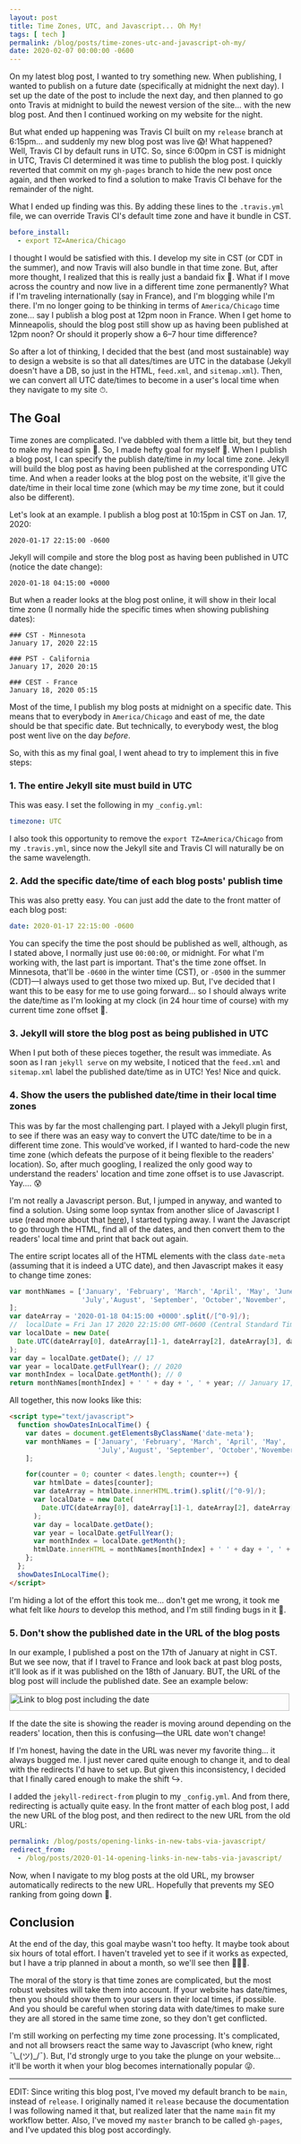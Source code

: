 ```yaml
---
layout: post
title: Time Zones, UTC, and Javascript... Oh My!
tags: [ tech ]
permalink: /blog/posts/time-zones-utc-and-javascript-oh-my/
date: 2020-02-07 00:00:00 -0600
---
```


On my latest blog post, I wanted to try something new. When publishing, I wanted to publish on a future date (specifically at midnight the next day). I set up the date of the post to include the next day, and then planned to go onto Travis at midnight to build the newest version of the site... with the new blog post. And then I continued working on my website for the night.

But what ended up happening was Travis CI built on my `release` branch at 6:15pm... and suddenly my new blog post was live 😱! What happened? Well, Travis CI by default runs in UTC. So, since 6:00pm in CST is midnight in UTC, Travis CI determined it was time to publish the blog post. I quickly reverted that commit on my `gh-pages` branch to hide the new post once again, and then worked to find a solution to make Travis CI behave for the remainder of the night.

What I ended up finding was this. By adding these lines to the `.travis.yml` file, we can override Travis CI's default time zone and have it bundle in CST.

```yml
before_install:
  - export TZ=America/Chicago
```

I thought I would be satisfied with this. I develop my site in CST (or CDT in the summer), and now Travis will also bundle in that time zone. But, after more thought, I realized that this is really just a bandaid fix 🤕. What if I move across the country and now live in a different time zone permanently? What if I'm traveling internationally (say in France), and I'm blogging while I'm there. I'm no longer going to be thinking in terms of `America/Chicago` time zone... say I publish a blog post at 12pm noon in France. When I get home to Minneapolis, should the blog post still show up as having been published at 12pm noon? Or should it properly show a 6–7 hour time difference?

So after a lot of thinking, I decided that the best (and most sustainable) way to design a website is so that all dates/times are UTC in the database (Jekyll doesn't have a DB, so just in the HTML, `feed.xml`, and `sitemap.xml`). Then, we can convert all UTC date/times to become in a user's local time when they navigate to my site ⏱.

## The Goal

Time zones are complicated. I've dabbled with them a little bit, but they tend to make my head spin 💫. So, I made hefty goal for myself 🥴. When I publish a blog post, I can specify the publish date/time in _my_ local time zone. Jekyll will build the blog post as having been published at the corresponding UTC time. And when a reader looks at the blog post on the website, it'll give the date/time in their local time zone (which may be _my_ time zone, but it could also be different).

Let's look at an example. I publish a blog post at 10:15pm in CST on Jan. 17, 2020:
```
2020-01-17 22:15:00 -0600
```

Jekyll will compile and store the blog post as having been published in UTC (notice the date change):
```
2020-01-18 04:15:00 +0000
```

But when a reader looks at the blog post online, it will show in their local time zone (I normally hide the specific times when showing publishing dates):
```
### CST - Minnesota
January 17, 2020 22:15

### PST - California
January 17, 2020 20:15

### CEST - France
January 18, 2020 05:15
```

Most of the time, I publish my blog posts at midnight on a specific date. This means that to everybody in `America/Chicago` and east of me, the date should be that specific date. But technically, to everybody west, the blog post went live on the day _before_.

So, with this as my final goal, I went ahead to try to implement this in five steps:

### 1️. The entire Jekyll site must build in UTC

This was easy. I set the following in my `_config.yml`:
```yml
timezone: UTC
```

I also took this opportunity to remove the `export TZ=America/Chicago` from my `.travis.yml`, since now the Jekyll site and Travis CI will naturally be on the same wavelength.

### 2️. Add the specific date/time of each blog posts' publish time

This was also pretty easy. You can just add the date to the front matter of each blog post:

```yml
date: 2020-01-17 22:15:00 -0600
```

You can specify the time the post should be published as well, although, as I stated above, I normally just use `00:00:00`, or midnight. For what I'm working with, the last part is important. That's the time zone offset. In Minnesota, that'll be `-0600` in the winter time (CST), or `-0500` in the summer (CDT)—I always used to get those two mixed up. But, I've decided that I want this to be easy for me to use going forward... so I should always write the date/time as I'm looking at my clock (in 24 hour time of course) with my current time zone offset 📝.

### 3️. Jekyll will store the blog post as being published in UTC

When I put both of these pieces together, the result was immediate. As soon as I ran `jekyll serve` on my website, I noticed that the `feed.xml` and `sitemap.xml` label the published date/time as in UTC! Yes! Nice and quick.

### 4️. Show the users the published date/time in their local time zones

This was by far the most challenging part. I played with a Jekyll plugin first, to see if there was an easy way to convert the UTC date/time to be in a different time zone. This would've worked, if I wanted to hard-code the new time zone (which defeats the purpose of it being flexible to the readers' location). So, after much googling, I realized the only good way to understand the readers' location and time zone offset is to use Javascript. Yay.... 😰

I'm not really a Javascript person. But, I jumped in anyway, and wanted to find a solution. Using some loop syntax from another slice of Javascript I use (read more about that [here](/blog/posts/opening-links-in-new-tabs-via-javascript/)), I started typing away. I want the Javascript to go through the HTML, find all of the dates, and then convert them to the readers' local time and print that back out again.

The entire script locates all of the HTML elements with the class `date-meta` (assuming that it is indeed a UTC date), and then Javascript makes it easy to change time zones:

```javascript
var monthNames = ['January', 'February', 'March', 'April', 'May', 'June',
                  'July','August', 'September', 'October','November', 'December'
];
var dateArray = '2020-01-18 04:15:00 +0000'.split(/[^0-9]/);
//  localDate = Fri Jan 17 2020 22:15:00 GMT-0600 (Central Standard Time)
var localDate = new Date(
  Date.UTC(dateArray[0], dateArray[1]-1, dateArray[2], dateArray[3], dateArray[4], dateArray[5])
);
var day = localDate.getDate(); // 17
var year = localDate.getFullYear(); // 2020
var monthIndex = localDate.getMonth(); // 0
return monthNames[monthIndex] + ' ' + day + ', ' + year; // January 17, 2020
```

All together, this now looks like this:

```html
<script type="text/javascript">
  function showDatesInLocalTime() {
    var dates = document.getElementsByClassName('date-meta');
    var monthNames = ['January', 'February', 'March', 'April', 'May', 'June',
                      'July','August', 'September', 'October','November', 'December'
    ];

    for(counter = 0; counter < dates.length; counter++) {
      var htmlDate = dates[counter];
      var dateArray = htmlDate.innerHTML.trim().split(/[^0-9]/);
      var localDate = new Date(
        Date.UTC(dateArray[0], dateArray[1]-1, dateArray[2], dateArray[3], dateArray[4], dateArray[5])
      );
      var day = localDate.getDate();
      var year = localDate.getFullYear();
      var monthIndex = localDate.getMonth();
      htmlDate.innerHTML = monthNames[monthIndex] + ' ' + day + ', ' + year;
    };
  };
  showDatesInLocalTime();
</script>
```

I'm hiding a lot of the effort this took me... don't get me wrong, it took me what felt like _hours_ to develop this method, and I'm still finding bugs in it 🦟.

### 5️. Don't show the published date in the URL of the blog posts

In our example, I published a post on the 17th of January at night in CST. But we see now, that if I travel to France and look back at past blog posts, it'll look as if it was published on the 18th of January. BUT, the URL of the blog post will include the published date. See an example below:

<div class="text-center">
  <a data-flickr-embed="true" href="https://www.flickr.com/photos/184539266@N08/49498384557/in/album-72157710863695862/" title="Link to blog post including the date"><img class="image" src="https://live.staticflickr.com/65535/49498384557_42bd218c3d.jpg" width="500" height="31" alt="Link to blog post including the date"></a>
</div>

If the date the site is showing the reader is moving around depending on the readers' location, then this is confusing—the URL date won't change!

If I'm honest, having the date in the URL was never my favorite thing... it always bugged me. I just never cared quite enough to change it, and to deal with the redirects I'd have to set up. But given this inconsistency, I decided that I finally cared enough to make the shift ↪.

I added the `jekyll-redirect-from` plugin to my `_config.yml`. And from there, redirecting is actually quite easy. In the front matter of each blog post, I add the new URL of the blog post, and then redirect to the new URL from the old URL:

```yml
permalink: /blog/posts/opening-links-in-new-tabs-via-javascript/
redirect_from:
  - /blog/posts/2020-01-14-opening-links-in-new-tabs-via-javascript/
```

Now, when I navigate to my blog posts at the old URL, my browser automatically redirects to the new URL. Hopefully that prevents my SEO ranking from going down 😬.

## Conclusion

At the end of the day, this goal maybe wasn't too hefty. It maybe took about six hours of total effort. I haven't traveled yet to see if it works as expected, but I have a trip planned in about a month, so we'll see then 🤷🏻‍♀️.

The moral of the story is that time zones are complicated, but the most robust websites will take them into account. If your website has date/times, then you should show them to your users in their local times, if possible. And you should be careful when storing data with date/times to make sure they are all stored in the same time zone, so they don't get conflicted.

I'm still working on perfecting my time zone processing. It's complicated, and not all browsers react the same way to Javascript (who knew, right ¯\\\_(ツ)\_/¯). But, I'd strongly urge to you take the plunge on your website... it'll be worth it when your blog becomes internationally popular 😜.

---

EDIT: Since writing this blog post, I've moved my default branch to be `main`, instead of `release`. I originally named it `release` because the documentation I was following named it that, but realized later that the name `main` fit my workflow better. Also, I've moved my `master` branch to be called `gh-pages`, and I've updated this blog post accordingly.
